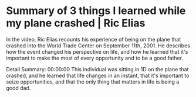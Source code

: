# Summary of 3 things I learned while my plane crashed | Ric Elias

In the video, Ric Elias recounts his experience of being on the plane that crashed into the World Trade Center on September 11th, 2001. He describes how the event changed his perspective on life, and how he learned that it's important to make the most of every opportunity and to be a good father.

Detail Summary: 
00:00:00
This individual was sitting in 1D on the plane that crashed, and he learned that life changes in an instant, that it's important to seize opportunities, and that the only thing that matters in life is being a good dad.

